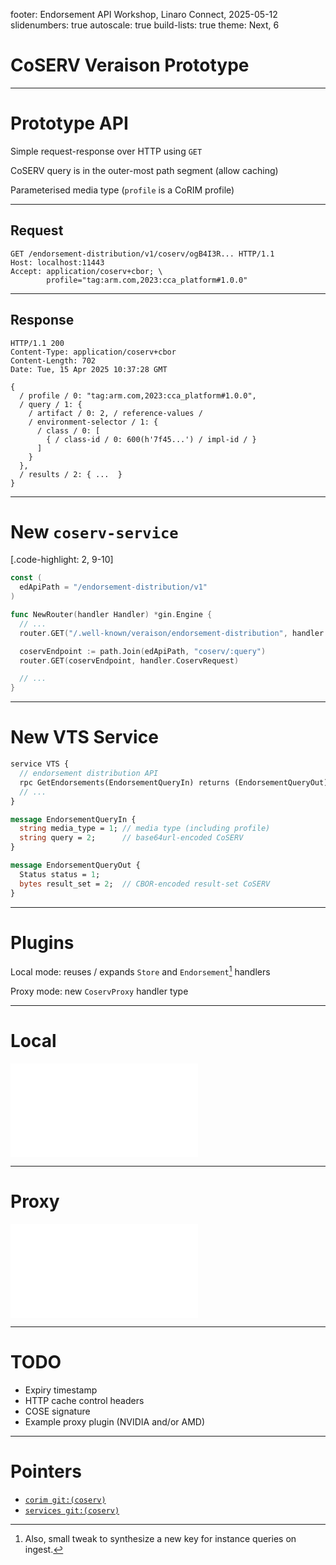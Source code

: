 footer: Endorsement API Workshop, Linaro Connect, 2025-05-12
slidenumbers: true
autoscale: true
build-lists: true
theme: Next, 6

# CoSERV Veraison Prototype

---

# Prototype API

Simple request-response over HTTP using `GET`

CoSERV query is in the outer-most path segment (allow caching)

Parameterised media type (`profile` is a CoRIM profile)

---

## Request

```http
GET /endorsement-distribution/v1/coserv/ogB4I3R... HTTP/1.1
Host: localhost:11443
Accept: application/coserv+cbor; \
        profile="tag:arm.com,2023:cca_platform#1.0.0"
```

---

## Response

```http
HTTP/1.1 200 
Content-Type: application/coserv+cbor
Content-Length: 702
Date: Tue, 15 Apr 2025 10:37:28 GMT

{
  / profile / 0: "tag:arm.com,2023:cca_platform#1.0.0",
  / query / 1: {
    / artifact / 0: 2, / reference-values /
    / environment-selector / 1: {
      / class / 0: [
        { / class-id / 0: 600(h'7f45...') / impl-id / }
      ]
    }
  },
  / results / 2: { ...  }
}
```

---

# New `coserv-service`

[.code-highlight: 2, 9-10]
```go
const (
  edApiPath = "/endorsement-distribution/v1"
)

func NewRouter(handler Handler) *gin.Engine {
  // ...
  router.GET("/.well-known/veraison/endorsement-distribution", handler.GetEdApiWellKnownInfo)

  coservEndpoint := path.Join(edApiPath, "coserv/:query")
  router.GET(coservEndpoint, handler.CoservRequest)

  // ...
}
```

---

# New VTS Service

```proto
service VTS {
  // endorsement distribution API
  rpc GetEndorsements(EndorsementQueryIn) returns (EndorsementQueryOut);
  // ...
}
```

```proto
message EndorsementQueryIn {
  string media_type = 1; // media type (including profile)
  string query = 2;      // base64url-encoded CoSERV
}

message EndorsementQueryOut {
  Status status = 1;
  bytes result_set = 2;  // CBOR-encoded result-set CoSERV
}
```

---

# Plugins

Local mode: reuses / expands `Store` and `Endorsement`[^1] handlers

Proxy mode: new `CoservProxy` handler type

[^1]: Also, small tweak to synthesize a new key for instance queries on ingest.

---

# Local

![inline](local.pdf)

---

# Proxy

![inline](proxy.pdf)

---

# TODO

* Expiry timestamp
* HTTP cache control headers
* COSE signature
* Example proxy plugin (NVIDIA and/or AMD)

---

# Pointers

* [`corim git:(coserv)`](https://github.com/veraison/corim/compare/main...coserv)
* [`services git:(coserv)`](https://github.com/veraison/services/compare/main...coserv)
